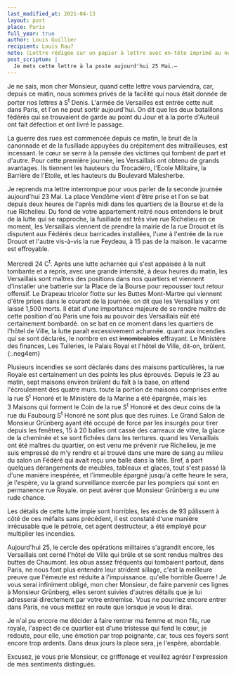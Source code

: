 ```yaml
---
last_modified_at: 2021-04-13
layout: post
place: Paris
full_year: true
author: Louis Guillier
recipient: Louis Rau?
note: (Lettre rédigée sur un papier à lettre avec en-tête imprimé au nom de Louis Rau)
post_scriptum: |
  Je mets cette lettre à la poste aujourd'hui 25 Mai.—
---
```


Je ne sais, mon cher Monsieur,
quand cette lettre vous parviendra, car,
depuis ce matin, nous sommes privés
de la facilité qui nous était donnée de
porter nos lettres à S<sup>t</sup> Denis.
L'armée de Versailles est entrée cette nuit dans
Paris, et l'on ne peut sortir aujourd'hui.
On dit que les deux bataillons fédérés qui
se trouvaient de garde au point du Jour
et à la porte d'Auteuil ont fait défection
et ont livré le passage.

La guerre des rues est commencée
depuis ce matin, le bruit de la canonnade
et de la fusillade appuyées du crépitement
des mitrailleuses, est incessant. le cœur se
serre à la pensée des victimes qui tombent
de part et d'autre. Pour cette première
journée, les Versaillais ont obtenu de
grands avantages. Ils tiennent les hauteurs
du Trocadéro, l'Ecole Militaire, la
Barrière de l'Etoile, et les hauteurs du
Boulevard Malesherbe.

Je reprends ma lettre interrompue
pour vous parler de la seconde journée
aujourd'hui 23 Mai. La place Vendôme
vient d'être prise et l'on se bat depuis
deux heures de l'après midi dans les
quartiers de la Bourse et de la rue Richelieu.
Du fond de votre appartement reitré nous
entendons le bruit de la lutte qui se rapproche,
la fusillade est très vive rue Richelieu
en ce moment, les Versaillais viennent
de prendre la mairie de la rue Drouot et
ils disputent aux Fédérés deux barricades
installées, l'une à l'entrée de la rue Drouot
et l'autre vis-à-vis la rue Feydeau,
à 15 pas de la maison. le vacarme est effroyable.

Mercredi 24 C<sup>t</sup>.
Après une lutte acharnée qui s'est
appaisée à la nuit tombante et a
repris, avec une grande intensité, à deux
heures du matin, les Versaillais sont
maîtres des positions dans nos quartiers
et viennent d'installer une batterie
sur la Place de la Bourse pour repousser
tout retour offensif. Le Drapeau tricolor
flotte sur les Buttes Mont-Martre
qui viennent d'être prises dans le courant
de la journée. on dit que les Versaillais
y ont laissé 1,500 morts. Il était d'une
importance majeure de se rendre maître
de cette position d'où Paris une fois au
pouvoir des Versaillais eût été certainement
bombardé. on se bat en ce moment dans
les quartiers de l'hôtel de Ville, la lutte
paraît excessivement acharnée. quant aux
incendies qui se sont déclarés, le nombre en
est <strike>innombrables</strike> effrayant.
Le Ministère des finances,
Les Tuileries, le Palais Royal et l'hôtel
de Ville, dit-on, brûlent.
{:.neg4em}

Plusieurs incendies se sont déclarés dans des maisons particulières,
la rue Royale est certainement un des points les plus éprouvés.
Depuis le 23 au matin, sept maisons environ brûlent du faît à la base,
on attend l'écroulement des quatre murs.
toute la portion de maisons comprises entre la rue S<sup>t</sup> Honoré et le
Ministère de la Marine a été épargnée, mais les 3 Maisons qui forment le Coin
de la rue S<sup>t</sup> Honoré et des deux coins de la rue du Faubourg
S<sup>t</sup> Honoré ne sont plus que des ruines.
Le Grand Salon de Monsieur Grünberg ayant été occupé de force par les insurgés
pour tirer depuis les fenêtres, 15 à 20 balles ont cassé des carreaux de vitre,
la glace de la cheminée et se sont fichées dans les tentures.
quand les Versaillais ont été maîtres du quartier, on est venu me prévenir rue
Richelieu, je me suis empressé de m'y rendre et ai trouvé dans une mare de sang
au milieu du salon un Fédéré qui avait reçu une balle dans la tête.
Bref, à part quelques dérangements de meubles, tableaux et glaces, tout s'est
passé là d'une manière inespérée, et l'immeuble épargné jusqu'à cette heure le
sera, je l'espère, vu la grand surveillance exercée par les pompiers qui sont
en permanence rue Royale.
on peut avérer que Monsieur Grünberg a eu une rude chance.

Les détails de cette lutte impie sont horribles,
les excès de 93 pâlissent à côté de ces méfaits sans précédent, il est constaté
d'une manière irrécusable que le pétrole, cet agent destructeur, a été employé
pour multiplier les incendies.

Aujourd'hui 25, le cercle des opérations militaires s'agrandit encore, les
Versaillais ont cerné l'hôtel de Ville qui brûle et se sont rendus maîtres des
buttes de Chaumont.
les obus assez fréquents qui tombaient partout, dans Paris, ne nous font plus
entendre leur strident sillage, c'est la meilleure preuve que l'émeute est
réduite à l'impuissance. qu'elle horrible Guerre !
Je vous serai infiniment obligé, mon cher Monsieur, de faire parvenir ces
lignes à Monsieur Grünberg, elles seront suivies d'autres détails que je lui
adresserai directement par votre entremise. Vous ne pourriez encore entrer dans
Paris, ne vous mettez en route que lorsque je vous le dirai.

Je n'ai pu encore me décider à faire rentrer ma femme et mon fils, rue royale,
l'aspect de ce quartier est d'une tristesse qui fend le cœur, je redoute, pour
elle, une émotion par trop poignante, car, tous ces foyers sont encore trop
ardents. Dans deux jours la place sera, je l'espère, abordable.

Excusez, je vous prie Monsieur, ce griffonage et veuillez agréer l'expression
de mes sentiments distingués.

